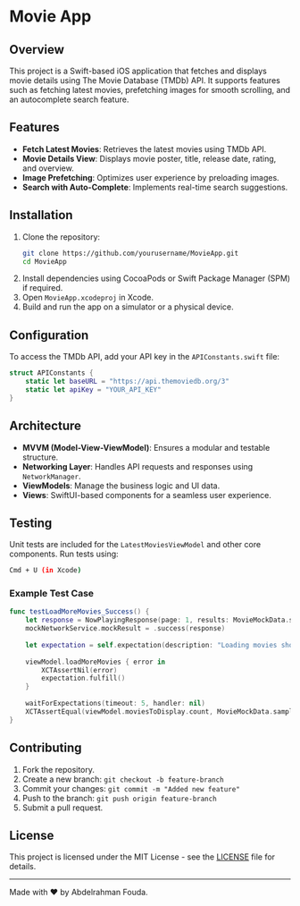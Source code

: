 # Movie App

## Overview
This project is a Swift-based iOS application that fetches and displays movie details using The Movie Database (TMDb) API. It supports features such as fetching latest movies, prefetching images for smooth scrolling, and an autocomplete search feature.

## Features
- **Fetch Latest Movies**: Retrieves the latest movies using TMDb API.
- **Movie Details View**: Displays movie poster, title, release date, rating, and overview.
- **Image Prefetching**: Optimizes user experience by preloading images.
- **Search with Auto-Complete**: Implements real-time search suggestions.

## Installation
1. Clone the repository:
   ```sh
   git clone https://github.com/yourusername/MovieApp.git
   cd MovieApp
   ```
2. Install dependencies using CocoaPods or Swift Package Manager (SPM) if required.
3. Open `MovieApp.xcodeproj` in Xcode.
4. Build and run the app on a simulator or a physical device.

## Configuration
To access the TMDb API, add your API key in the `APIConstants.swift` file:
```swift
struct APIConstants {
    static let baseURL = "https://api.themoviedb.org/3"
    static let apiKey = "YOUR_API_KEY"
}
```

## Architecture
- **MVVM (Model-View-ViewModel)**: Ensures a modular and testable structure.
- **Networking Layer**: Handles API requests and responses using `NetworkManager`.
- **ViewModels**: Manage the business logic and UI data.
- **Views**: SwiftUI-based components for a seamless user experience.

## Testing
Unit tests are included for the `LatestMoviesViewModel` and other core components.
Run tests using:
```sh
Cmd + U (in Xcode)
```
### Example Test Case
```swift
func testLoadMoreMovies_Success() {
    let response = NowPlayingResponse(page: 1, results: MovieMockData.sampleMovies, totalPages: 1, totalResults: 50)
    mockNetworkService.mockResult = .success(response)
    
    let expectation = self.expectation(description: "Loading movies should complete")
    
    viewModel.loadMoreMovies { error in
        XCTAssertNil(error)
        expectation.fulfill()
    }
    
    waitForExpectations(timeout: 5, handler: nil)
    XCTAssertEqual(viewModel.moviesToDisplay.count, MovieMockData.sampleMovies.count)
}
```

## Contributing
1. Fork the repository.
2. Create a new branch: `git checkout -b feature-branch`
3. Commit your changes: `git commit -m "Added new feature"`
4. Push to the branch: `git push origin feature-branch`
5. Submit a pull request.

## License
This project is licensed under the MIT License - see the [LICENSE](LICENSE) file for details.

---
Made with ❤️ by Abdelrahman Fouda.
